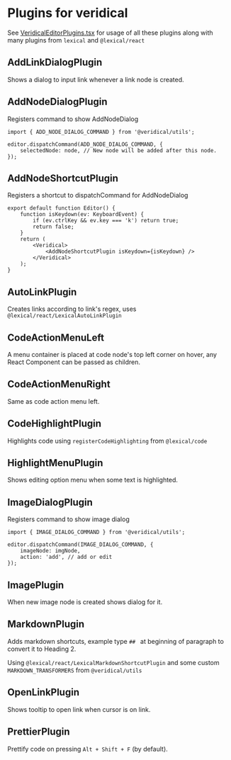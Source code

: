 # Plugins for veridical

See [VeridicalEditorPlugins.tsx](https://github.com/panditraghav/veridical/blob/main/packages/veridical/src/VeridicalEditorPlugins.tsx) for usage of all these plugins along with many plugins from `lexical` and `@lexical/react`

## AddLinkDialogPlugin

Shows a dialog to input link whenever a link node is created.

## AddNodeDialogPlugin

Registers command to show AddNodeDialog

```tsx
import { ADD_NODE_DIALOG_COMMAND } from '@veridical/utils';

editor.dispatchCommand(ADD_NODE_DIALOG_COMMAND, {
    selectedNode: node, // New node will be added after this node.
});
```

## AddNodeShortcutPlugin

Registers a shortcut to dispatchCommand for AddNodeDialog

```tsx
export default function Editor() {
    function isKeydown(ev: KeyboardEvent) {
        if (ev.ctrlKey && ev.key === 'k') return true;
        return false;
    }
    return (
        <Veridical>
            <AddNodeShortcutPlugin isKeydown={isKeydown} />
        </Veridical>
    );
}
```

## AutoLinkPlugin

Creates links according to link's regex, uses `@lexical/react/LexicalAutoLinkPlugin`

## CodeActionMenuLeft

A menu container is placed at code node's top left corner on hover, any React Component can be passed as children.

## CodeActionMenuRight

Same as code action menu left.

## CodeHighlightPlugin

Highlights code using `registerCodeHighlighting` from `@lexical/code`

## HighlightMenuPlugin

Shows editing option menu when some text is highlighted.

## ImageDialogPlugin

Registers command to show image dialog

```tsx
import { IMAGE_DIALOG_COMMAND } from '@veridical/utils';

editor.dispatchCommand(IMAGE_DIALOG_COMMAND, {
    imageNode: imgNode,
    action: 'add', // add or edit
});
```

## ImagePlugin

When new image node is created shows dialog for it.

## MarkdownPlugin

Adds markdown shortcuts, example type `## ` at beginning of paragraph to convert it to Heading 2.

Using `@lexical/react/LexicalMarkdownShortcutPlugin` and some custom `MARKDOWN_TRANSFORMERS` from `@veridical/utils`

## OpenLinkPlugin

Shows tooltip to open link when cursor is on link.

## PrettierPlugin

Prettify code on pressing `Alt + Shift + F` (by default).
